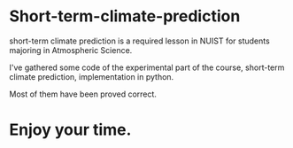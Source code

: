# Short-term-climate-prediction
short-term climate prediction is a required lesson in NUIST for students majoring in Atmospheric Science.

I've gathered some code of the experimental part of the course, short-term climate prediction, implementation in python.

Most of them have been proved correct.

# Enjoy your time.

